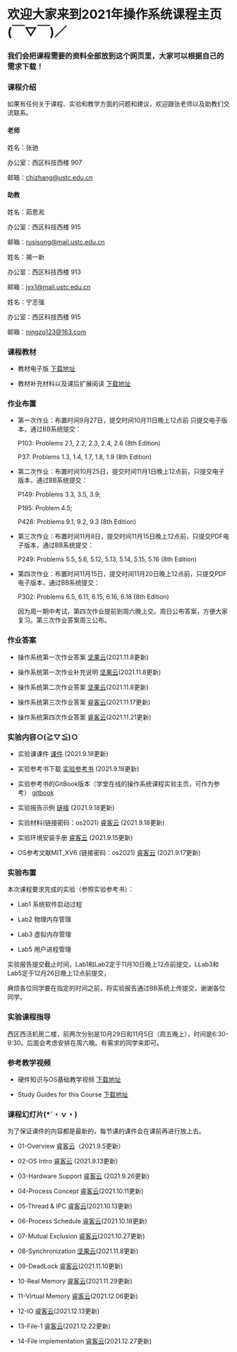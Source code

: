 #      欢迎大家来到2021年操作系统课程主页(￣▽￣)／
###    我们会把课程需要的资料全部放到这个网页里，大家可以根据自己的需求下载！

### 课程介绍

如果有任何关于课程、实验和教学方面的问题和建议，欢迎跟张老师以及助教们交流联系。

#### 老师
姓名：张驰 

办公室：西区科技西楼 907

邮箱：chizhang@ustc.edu.cn

#### 助教
姓名：茹思淞

办公室：西区科技西楼 915

邮箱：rusisong@mail.ustc.edu.cn

姓名：揭一新

办公室：西区科技西楼 913

邮箱：jyx1@mail.ustc.edu.cn

姓名：宁志强

办公室：西区科技西楼 915

邮箱：ningzq123@163.com


### 课程教材

* 教材电子版 [下载地址](https://rec.ustc.edu.cn/share/d6b026f0-0c68-11ec-883a-55deff5397ae)

* 教材补充材料以及课后扩展阅读 [下载地址](https://rec.ustc.edu.cn/share/f763c7d0-0c68-11ec-a97a-f147daafdb12)

### 作业布置

* 第一次作业：布置时间9月27日，提交时间10月11日晚上12点前 只提交电子版本，通过BB系统提交：

  P103: Problems 2.1, 2.2, 2.3, 2.4, 2.6 (8th Edition)

  P37: Problems 1.3,  1.4,  1.7, 1.8, 1.9 (8th Edition)

* 第二次作业：布置时间10月25日，提交时间11月1日晚上12点前，只提交电子版本，通过BB系统提交：

  P149: Problems 3.3, 3.5, 3.9; 

  P195: Problem 4.5;

  P428: Problems 9.1, 9.2, 9.3 (8th Edition)
  
* 第三次作业：布置时间11月8日，提交时间11月15日晚上12点前，只提交PDF电子版本，通过BB系统提交：

  P249: Problems 5.5, 5.6,  5.12, 5.13, 5.14, 5.15, 5.16  (8th Edition)
  
* 第四次作业：布置时间11月15日，提交时间11月20日晚上12点前，只提交PDF电子版本，通过BB系统提交：

  P302: Problems 6.5, 6.11, 6.15, 6.16, 6.18 (8th Edition)
  
  因为周一期中考试，第四次作业提前到周六晚上交。周日公布答案，方便大家复习。第三次作业答案周三公布。

### 作业答案

* 操作系统第一次作业答案 [坚果云](https://www.jianguoyun.com/p/DVCmvrAQ7YrdCBi805gE)(2021.11.8更新)

* 操作系统第一次作业补充说明 [坚果云](https://www.jianguoyun.com/p/Da0HK68Q7YrdCBjL05gE)(2021.11.8更新)

* 操作系统第二次作业答案 [坚果云](https://www.jianguoyun.com/p/DfEKISAQ7YrdCBjG05gE)(2021.11.8更新)

* 操作系统第三次作业答案 [睿客云](https://rec.ustc.edu.cn/share/e90f2060-4752-11ec-aae0-a7728bf28be8)(2021.11.17更新)

* 操作系统第四次作业答案 [睿客云](https://rec.ustc.edu.cn/share/b9a91480-49f2-11ec-a0ec-19fac1740e83)(2021.11.21更新)

### 实验内容Ｏ(≧▽≦)Ｏ

* 实验课课件 [课件](https://rec.ustc.edu.cn/share/cc4de730-1862-11ec-ae84-7de32fbd5ad2) (2021.9.18更新)

* 实验参考书下载 [实验参考书](https://rec.ustc.edu.cn/share/cd1f00b0-181e-11ec-94f4-e545c81fecb3) (2021.9.18更新)

* 实验参考书的GitBook版本（学堂在线的操作系统课程实验主页，可作为参考） [gitbook](https://chyyuu.gitbooks.io/ucore_os_docs/content/)

* 实验报告示例 [链接](https://rec.ustc.edu.cn/share/bf09dd50-181d-11ec-a9cb-9198651edd26) (2021.9.18更新)

* 实验材料(链接密码：os2021) [睿客云](https://rec.ustc.edu.cn/share/1ff97ca0-1862-11ec-b98e-3dbed89c4723) (2021.9.18更新)

* 实验环境安装手册 [睿客云](https://rec.ustc.edu.cn/share/e7675a40-1625-11ec-bdd8-7f2a85493b09) (2021.9.15更新)

* OS参考文献MIT_XV6 (链接密码：os2021) [睿客云](https://rec.ustc.edu.cn/share/d29e0e60-1795-11ec-b0e1-0dd1af933dd2) (2021.9.17更新)


### 实验布置

本次课程要求完成的实验（参照实验参考书）：

* Lab1 系统软件启动过程

* Lab2 物理内存管理

* Lab3 虚拟内存管理

* Lab5 用户进程管理

实验报告提交截止时间，Lab1和Lab2定于11月10日晚上12点前提交，LLab3和Lab5定于12月26日晚上12点前提交，

麻烦各位同学要在指定的时间之前，将实验报告通过BB系统上传提交，谢谢各位同学。

### 实验课程指导

西区西活机房二楼，前两次分别是10月29日和11月5日（周五晚上），时间是6:30-9:30。后面会考虑安排在周六晚。有需求的同学来即可。


### 参考教学视频

* 硬件知识与OS基础教学视频 [下载地址](https://rec.ustc.edu.cn/share/8b630790-0c69-11ec-8846-c7a5f74cff06)

* Study Guides for this Course [下载地址](https://rec.ustc.edu.cn/share/eadd9c40-0c6a-11ec-abad-81c5f48e2180)




### 课程幻灯片(*´・ｖ・)

为了保证课件的内容都是最新的，每节课的课件会在课前再进行放上去。

* 01-Overview [睿客云](https://rec.ustc.edu.cn/share/95884dc0-0e3a-11ec-81f1-2f79bd3d8718)（2021.9.5更新）

* 02-OS Intro [睿客云](https://rec.ustc.edu.cn/share/fefb0470-13e5-11ec-a5e4-334921d771ed) (2021.9.13更新)

* 03-Hardware Support [睿客云](https://rec.ustc.edu.cn/share/26f0be40-1ed2-11ec-a940-4f479dd404e0) (2021.9.26更新)

* 04-Process Concept [睿客云](https://rec.ustc.edu.cn/share/39c9c6e0-2a4e-11ec-91cb-eb839aafe8cf)(2021.10.11更新)

* 05-Thread & IPC [睿客云](https://rec.ustc.edu.cn/share/b55cd8c0-2c14-11ec-a645-e18945d5601d)(2021.10.13更新)

* 06-Process Schedule [睿客云](https://rec.ustc.edu.cn/share/3a6d38c0-30cb-11ec-a760-6fce64bdd81f)(2021.10.18更新)

* 07-Mutual Exclusion [睿客云](https://rec.ustc.edu.cn/share/85c332c0-36e8-11ec-9dc6-bbb8b380b461)(2021.10.27更新)

* 08-Synchronization [坚果云](https://www.jianguoyun.com/p/DRuzfDcQ7YrdCBiCxpgE)(2021.11.8更新)

* 09-DeadLock [睿客云](https://rec.ustc.edu.cn/share/36917bd0-41e1-11ec-934b-711b97d9a941)(2021.11.10更新)

* 10-Real Memory [睿客云](https://rec.ustc.edu.cn/share/247cab10-50df-11ec-9e21-cfde9bcccdc0)(2021.11.29更新)

* 11-Virtual Memory [睿客云](https://rec.ustc.edu.cn/share/17147990-5662-11ec-80ec-49b82eab879a)(2021.12.06更新)

* 12-IO [睿客云](https://rec.ustc.edu.cn/share/7aa649d0-5be7-11ec-a698-773c8100a5a2)(2021.12.13更新)

* 13-File-1 [睿客云](https://rec.ustc.edu.cn/share/683d5360-62eb-11ec-83c1-134f7855e1b7)(2021.12.22更新)

* 14-File implementation [睿客云](https://rec.ustc.edu.cn/share/73eb9170-66dd-11ec-b0b6-03a1bfda14be)(2021.12.27更新)
